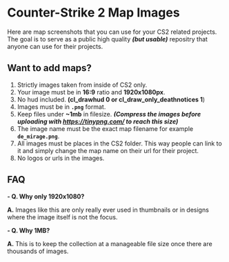 # Counter-Strike 2 Map Images
Here are map screenshots that you can use for your CS2 related projects. The goal is to serve as a public high quality ***(but usable)*** repositry that anyone can use for their projects.

## Want to add maps?
1. Strictly images taken from inside of CS2 only.
2. Your image must be in **16:9** ratio and **1920x1080px**.
3. No hud included. **(cl_drawhud 0 or cl_draw_only_deathnotices 1**)
4. Images must be in **`.png`** format.
5. Keep files under **~1mb** in filesize. ***(Compress the images before uploading with https://tinypng.com/ to reach this size)***
6. The image name must be the exact map filename for example **`de_mirage.png`**.
7. All images must be places in the CS2 folder. This way people can link to it and simply change the map name on their url for their project.
8. No logos or urls in the images.

## FAQ
**- Q. Why only 1920x1080?**

**A.** Images like this are only really ever used in thumbnails or in designs where the image itself is not the focus.

**- Q. Why 1MB?**

**A.** This is to keep the collection at a manageable file size once there are thousands of images.
